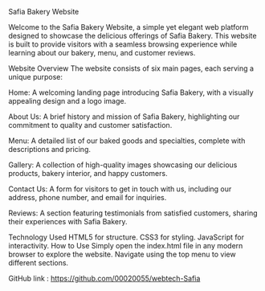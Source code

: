 Safia Bakery Website

Welcome to the Safia Bakery Website, a simple yet elegant web platform designed to showcase the delicious offerings of Safia Bakery. This website is built to provide visitors with a seamless browsing experience while learning about our bakery, menu, and customer reviews.

Website Overview
The website consists of six main pages, each serving a unique purpose:

Home:
A welcoming landing page introducing Safia Bakery, with a visually appealing design and a logo image.

About Us:
A brief history and mission of Safia Bakery, highlighting our commitment to quality and customer satisfaction.

Menu:
A detailed list of our baked goods and specialties, complete with descriptions and pricing.

Gallery:
A collection of high-quality images showcasing our delicious products, bakery interior, and happy customers.

Contact Us:
A form for visitors to get in touch with us, including our address, phone number, and email for inquiries.

Reviews:
A section featuring testimonials from satisfied customers, sharing their experiences with Safia Bakery.

Technology Used
HTML5 for structure.
CSS3 for styling.
JavaScript for interactivity.
How to Use
Simply open the index.html file in any modern browser to explore the website. Navigate using the top menu to view different sections.

GitHub link :
https://github.com/00020055/webtech-Safia
